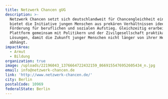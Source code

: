 ```yaml
---
title: Netzwerk Chancen gUG
description: >-
  Netzwerk Chancen setzt sich deutschlandweit für Chancengleichheit ein. Dazu
  bietet die Initiative jungen Menschen aus prekären Verhältnissen ideelle
  Förderung für beruflichen und sozialen Aufstieg. Gleichzeitig erarbeitet die
  Plattform gemeinsam mit Politikern und der Zivilgesellschaft praktikable
  Lösungen, damit die Zukunft junger Menschen nicht länger von ihrer Herkunft
  abhängt.
impactArea:
  - Armut
  - Bildung
organization: true
image: /uploads/22196043_1376664722432159_8669155476952605434_n.jpg
email: info@netzwerk-chancen.de
link: 'http://www.netzwerk-chancen.de/'
city: Berlin
postalCode: 10969
federalState: Berlin
---
```


